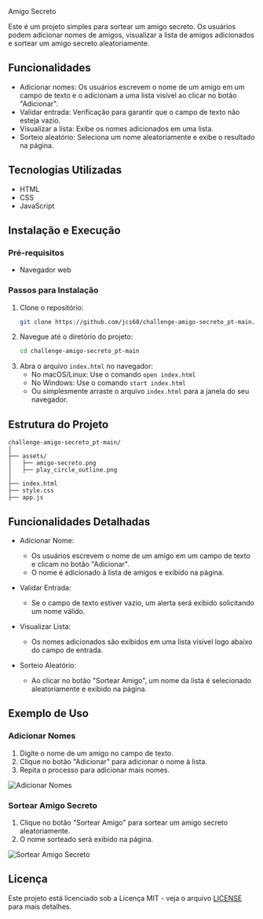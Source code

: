    Amigo Secreto

Este é um projeto simples para sortear um amigo secreto. Os usuários podem adicionar nomes de amigos, visualizar a lista de amigos adicionados e sortear um amigo secreto aleatoriamente.

## Funcionalidades

- Adicionar nomes: Os usuários escrevem o nome de um amigo em um campo de texto e o adicionam a uma lista visível ao clicar no botão "Adicionar".
- Validar entrada: Verificação para garantir que o campo de texto não esteja vazio.
- Visualizar a lista: Exibe os nomes adicionados em uma lista.
- Sorteio aleatório: Seleciona um nome aleatoriamente e exibe o resultado na página.

## Tecnologias Utilizadas

- HTML
- CSS
- JavaScript

## Instalação e Execução

### Pré-requisitos

- Navegador web

### Passos para Instalação

1. Clone o repositório:
   ```bash
   git clone https://github.com/jcs68/challenge-amigo-secreto_pt-main.git
   ```
2. Navegue até o diretório do projeto:
   ```bash
   cd challenge-amigo-secreto_pt-main
   ```
3. Abra o arquivo `index.html` no navegador:
   - No macOS/Linux: Use o comando `open index.html`
   - No Windows: Use o comando `start index.html`
   - Ou simplesmente arraste o arquivo `index.html` para a janela do seu navegador.

## Estrutura do Projeto

```
challenge-amigo-secreto_pt-main/
│
├── assets/
│   ├── amigo-secreto.png
│   ├── play_circle_outline.png
│
├── index.html
├── style.css
├── app.js
```

## Funcionalidades Detalhadas

- Adicionar Nome:
  - Os usuários escrevem o nome de um amigo em um campo de texto e clicam no botão "Adicionar".
  - O nome é adicionado à lista de amigos e exibido na página.

- Validar Entrada:
  - Se o campo de texto estiver vazio, um alerta será exibido solicitando um nome válido.

- Visualizar Lista:
  - Os nomes adicionados são exibidos em uma lista visível logo abaixo do campo de entrada.

- Sorteio Aleatório:
  - Ao clicar no botão "Sortear Amigo", um nome da lista é selecionado aleatoriamente e exibido na página.

## Exemplo de Uso

### Adicionar Nomes

1. Digite o nome de um amigo no campo de texto.
2. Clique no botão "Adicionar" para adicionar o nome à lista.
3. Repita o processo para adicionar mais nomes.

![Adicionar Nomes](assets/adicionar-nomes.png)

### Sortear Amigo Secreto

1. Clique no botão "Sortear Amigo" para sortear um amigo secreto aleatoriamente.
2. O nome sorteado será exibido na página.

![Sortear Amigo Secreto](assets/sortear-amigo.png)

## Licença

Este projeto está licenciado sob a Licença MIT - veja o arquivo [LICENSE](LICENSE) para mais detalhes.

